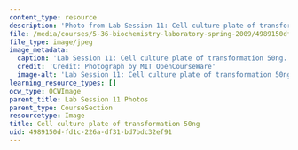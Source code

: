 ```yaml
---
content_type: resource
description: 'Photo from Lab Session 11: Cell culture plate of transformation 50ng.'
file: /media/courses/5-36-biochemistry-laboratory-spring-2009/4989150dfd1c226adf31bd7bdc32ef91_Lab11_9.jpg
file_type: image/jpeg
image_metadata:
  caption: 'Lab Session 11: Cell culture plate of transformation 50ng.'
  credit: 'Credit: Photograph by MIT OpenCourseWare'
  image-alt: 'Lab Session 11: Cell culture plate of transformation 50ng.'
learning_resource_types: []
ocw_type: OCWImage
parent_title: Lab Session 11 Photos
parent_type: CourseSection
resourcetype: Image
title: Cell culture plate of transformation 50ng
uid: 4989150d-fd1c-226a-df31-bd7bdc32ef91
---
```

